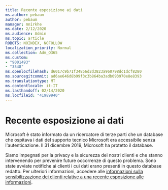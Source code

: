 ```yaml
---
title: Recente esposizione ai dati
ms.author: pebaum
author: pebaum
manager: mnirkhe
ms.date: 2/12/2020
ms.audience: Admin
ms.topic: article
ROBOTS: NOINDEX, NOFOLLOW
localization_priority: Normal
ms.collection: Adm_O365
ms.custom:
- "9001493"
- "3548"
ms.openlocfilehash: d6017c9b71f34856d2d3823a960798dc1dcf8280
ms.sourcegitcommit: ad6ae646d8b99f3c3b864ba3adb093970e8e8393
ms.translationtype: MT
ms.contentlocale: it-IT
ms.lasthandoff: 02/14/2020
ms.locfileid: "41989940"
---
```

# <a name="recent-data-exposure"></a>Recente esposizione ai dati

Microsoft è stato informato da un ricercatore di terze parti che un database che ospitava i dati del supporto tecnico Microsoft era accessibile senza l'autenticazione. Il 31 dicembre 2019, Microsoft ha protetto il database.

Siamo impegnati per la privacy e la sicurezza dei nostri clienti e che stanno intervenendo per prevenire future occorrenze di questo problema. Sono state avviate notifiche ai clienti i cui dati erano presenti in questo database redatto. Per ulteriori informazioni, accedere alle [informazioni sulla sensibilizzazione dei clienti relative a una recente esposizione alle informazioni](https://aka.ms/privacyinfo).
